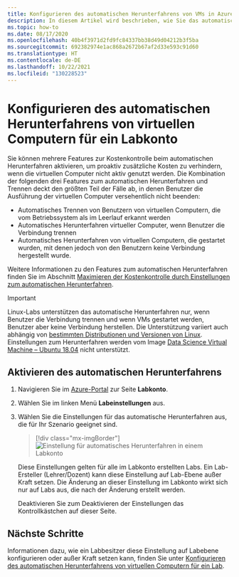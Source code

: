 ```yaml
---
title: Konfigurieren des automatischen Herunterfahrens von VMs in Azure Lab Services
description: In diesem Artikel wird beschrieben, wie Sie das automatische Herunterfahren von VMs im Lab-Konto konfigurieren.
ms.topic: how-to
ms.date: 08/17/2020
ms.openlocfilehash: 40b4f3971d2fd9fc84337bb38d49d04212b3f5ba
ms.sourcegitcommit: 692382974e1ac868a2672b67af2d33e593c91d60
ms.translationtype: HT
ms.contentlocale: de-DE
ms.lasthandoff: 10/22/2021
ms.locfileid: "130228523"
---
```

# <a name="configure-automatic-shutdown-of-vms-for-a-lab-account"></a>Konfigurieren des automatischen Herunterfahrens von virtuellen Computern für ein Labkonto

Sie können mehrere Features zur Kostenkontrolle beim automatischen Herunterfahren aktivieren, um proaktiv zusätzliche Kosten zu verhindern, wenn die virtuellen Computer nicht aktiv genutzt werden. Die Kombination der folgenden drei Features zum automatischen Herunterfahren und Trennen deckt den größten Teil der Fälle ab, in denen Benutzer die Ausführung der virtuellen Computer versehentlich nicht beenden:
 
- Automatisches Trennen von Benutzern von virtuellen Computern, die vom Betriebssystem als im Leerlauf erkannt werden
- Automatisches Herunterfahren virtueller Computer, wenn Benutzer die Verbindung trennen
- Automatisches Herunterfahren von virtuellen Computern, die gestartet wurden, mit denen jedoch von den Benutzern keine Verbindung hergestellt wurde.

Weitere Informationen zu den Features zum automatischen Herunterfahren finden Sie im Abschnitt [Maximieren der Kostenkontrolle durch Einstellungen zum automatischen Herunterfahren](cost-management-guide.md#automatic-shutdown-settings-for-cost-control).

> [!IMPORTANT]
> Linux-Labs unterstützen das automatische Herunterfahren nur, wenn Benutzer die Verbindung trennen und wenn VMs gestartet werden, Benutzer aber keine Verbindung herstellen.  Die Unterstützung variiert auch abhängig von [bestimmten Distributionen und Versionen von Linux](../virtual-machines/extensions/diagnostics-linux.md#supported-linux-distributions).  Einstellungen zum Herunterfahren werden vom Image [Data Science Virtual Machine – Ubuntu 18.04](https://azuremarketplace.microsoft.com/marketplace/apps/microsoft-dsvm.ubuntu-1804) nicht unterstützt. 

## <a name="enable-automatic-shutdown"></a>Aktivieren des automatischen Herunterfahrens

1. Navigieren Sie im [Azure-Portal](https://portal.azure.com/) zur Seite **Labkonto**.
1. Wählen Sie im linken Menü **Labeinstellungen** aus.
1. Wählen Sie die Einstellungen für das automatische Herunterfahren aus, die für Ihr Szenario geeignet sind.  

    > [!div class="mx-imgBorder"]
    > ![Einstellung für automatisches Herunterfahren in einem Labkonto](./media/how-to-configure-lab-accounts/automatic-shutdown-vm-disconnect.png)
    
    Diese Einstellungen gelten für alle im Labkonto erstellten Labs. Ein Lab-Ersteller (Lehrer/Dozent) kann diese Einstellung auf Lab-Ebene außer Kraft setzen. Die Änderung an dieser Einstellung im Labkonto wirkt sich nur auf Labs aus, die nach der Änderung erstellt werden.

    Deaktivieren Sie zum Deaktivieren der Einstellungen das Kontrollkästchen auf dieser Seite.

## <a name="next-steps"></a>Nächste Schritte

Informationen dazu, wie ein Labbesitzer diese Einstellung auf Labebene konfigurieren oder außer Kraft setzen kann, finden Sie unter [Konfigurieren des automatischen Herunterfahrens von virtuellen Computern für ein Lab](how-to-enable-shutdown-disconnect.md).
